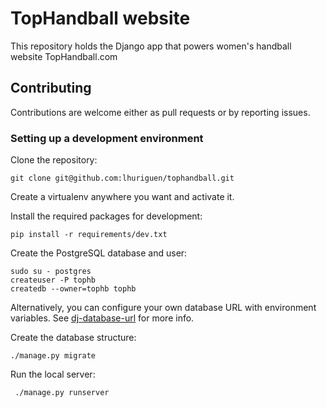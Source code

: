 # TopHandball website
This repository holds the Django app that powers women's handball website TopHandball.com

## Contributing
Contributions are welcome either as pull requests or by reporting issues.

### Setting up a development environment

Clone the repository:

    git clone git@github.com:lhuriguen/tophandball.git

Create a virtualenv anywhere you want and activate it.

Install the required packages for development:

    pip install -r requirements/dev.txt

Create the PostgreSQL database and user:

    sudo su - postgres
    createuser -P tophb
    createdb --owner=tophb tophb

Alternatively, you can configure your own database URL with environment variables. See [dj-database-url](https://github.com/kennethreitz/dj-database-url) for more info.

Create the database structure:

    ./manage.py migrate

Run the local server:

     ./manage.py runserver
